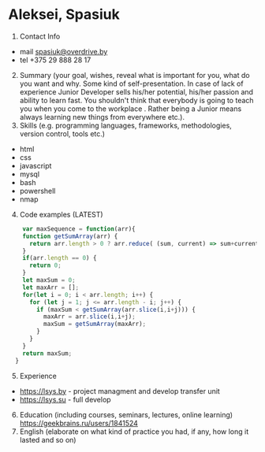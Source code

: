# Aleksei, Spasiuk
1. Contact Info
  * mail spasiuk@overdrive.by
  * tel +375 29 888 28 17
2. Summary (your goal, wishes, reveal what is important for you, what do you want and why.
Some kind of self-presentation. In case of lack of experience  Junior Developer sells his/her potential, his/her passion and ability to learn fast. You shouldn't think that everybody is going to teach you when you come to the workplace . Rather being a Junior means always
learning new things from everywhere etc.).
3. Skills (e.g. programming languages, frameworks, methodologies, version control, tools etc.)
  * html
  * css
  * javascript
  * mysql
  * bash
  * powershell
  * nmap
4. Code examples (LATEST)
  ```javascript
      var maxSequence = function(arr){
      function getSumArray(arr) {
        return arr.length > 0 ? arr.reduce( (sum, current) => sum+current):0;
      }
      if(arr.length == 0) {
        return 0;
      }
      let maxSum = 0;
      let maxArr = [];
      for(let i = 0; i < arr.length; i++) {
        for (let j = 1; j <= arr.length - i; j++) {
          if (maxSum < getSumArray(arr.slice(i,i+j))) {
            maxArr = arr.slice(i,i+j);
            maxSum = getSumArray(maxArr);
          }
        }
      }
      return maxSum;
    }
  ```
5. Experience
  * https://lsys.by - project managment and develop transfer unit
  * https://lsys.su - full develop
6. Education (including courses, seminars, lectures, online learning)
  https://geekbrains.ru/users/1841524
7. English (elaborate on what kind of practice you had, if any, how long it lasted and so on)
